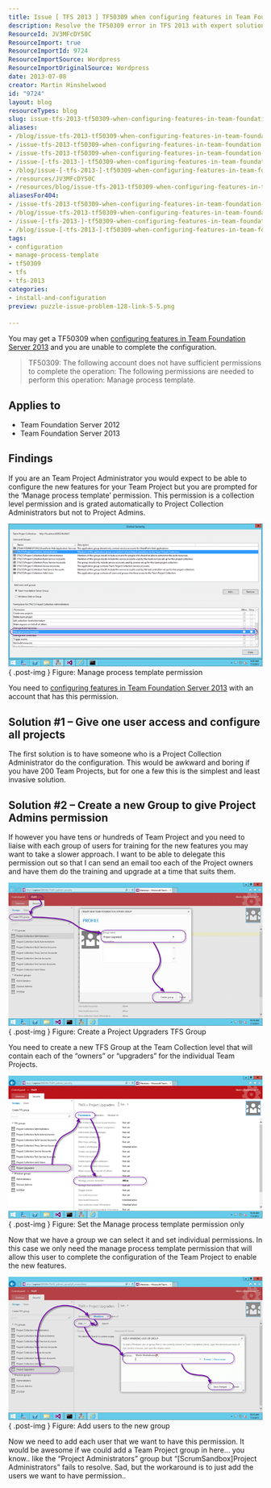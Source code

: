 ```yaml
---
title: Issue [ TFS 2013 ] TF50309 when configuring features in Team Foundation Server 2013
description: Resolve the TF50309 error in TFS 2013 with expert solutions. Learn how to manage permissions and configure features effectively for your projects.
ResourceId: JV3MFcDY50C
ResourceImport: true
ResourceImportId: 9724
ResourceImportSource: Wordpress
ResourceImportOriginalSource: Wordpress
date: 2013-07-08
creator: Martin Hinshelwood
id: "9724"
layout: blog
resourceTypes: blog
slug: issue-tfs-2013-tf50309-when-configuring-features-in-team-foundation-server-2013
aliases:
- /blog/issue-tfs-2013-tf50309-when-configuring-features-in-team-foundation-server-2013
- /issue-tfs-2013-tf50309-when-configuring-features-in-team-foundation-server-2013/
- /issue-tfs-2013-tf50309-when-configuring-features-in-team-foundation-server-2013
- /issue-[-tfs-2013-]-tf50309-when-configuring-features-in-team-foundation-server-2013
- /blog/issue-[-tfs-2013-]-tf50309-when-configuring-features-in-team-foundation-server-2013
- /resources/JV3MFcDY50C
- /resources/blog/issue-tfs-2013-tf50309-when-configuring-features-in-team-foundation-server-2013
aliasesFor404:
- /issue-tfs-2013-tf50309-when-configuring-features-in-team-foundation-server-2013
- /blog/issue-tfs-2013-tf50309-when-configuring-features-in-team-foundation-server-2013
- /issue-[-tfs-2013-]-tf50309-when-configuring-features-in-team-foundation-server-2013
- /blog/issue-[-tfs-2013-]-tf50309-when-configuring-features-in-team-foundation-server-2013
tags:
- configuration
- manage-process-template
- tf50309
- tfs
- tfs-2013
categories:
- install-and-configuration
preview: puzzle-issue-problem-128-link-5-5.png

---
```

You may get a TF50309 when [configuring features in Team Foundation Server 2013](http://nkdagility.com/configure-features-in-team-foundation-server-2013) and you are unable to complete the configuration.

> TF50309: The following account does not have sufficient permissions to complete the operation: The following permissions are needed to perform this operation: Manage process template.

## Applies to

- Team Foundation Server 2012
- Team Foundation Server 2013

## Findings

If you are an Team Project Administrator you would expect to be able to configure the new features for your Team Project but you are prompted for the ‘Manage process template’ permission. This permission is a collection level permission and is grated automatically to Project Collection Administrators but not to Project Admins.

![image](images/image1-1-1.png "image")  
{ .post-img }
Figure: Manage process template permission

You need to [configuring features in Team Foundation Server 2013](http://nkdagility.com/configure-features-in-team-foundation-server-2013) with an account that has this permission.

## Solution #1 – Give one user access and configure all projects

The first solution is to have someone who is a Project Collection Administrator do the configuration. This would be awkward and boring if you have 200 Team Projects, but for one a few this is the simplest and least invasive solution.

## Solution #2 – Create a new Group to give Project Admins permission

If however you have tens or hundreds of Team Project and you need to liaise with each group of users for training for the new features you may want to take a slower approach. I want to be able to delegate this permission out so that I can send an email too each of the Project owners and have them do the training and upgrade at a time that suits them.

![image](images/image2-2-2.png "image")  
{ .post-img }
Figure: Create a Project Upgraders TFS Group

You need to create a new TFS Group at the Team Collection level that will contain each of the “owners” or “upgraders” for the individual Team Projects.

![image](images/image3-3-3.png "image")  
{ .post-img }
Figure: Set the Manage process template permission only

Now that we have a group we can select it and set individual permissions. In this case we only need the manage process template permission that will allow this user to complete the configuration of the Team Project to enable the new features.

![image](images/image4-4-4.png "image")  
{ .post-img }
Figure: Add users to the new group

Now we need to add each user that we want to have this permission. It would be awesome if we could add a Team Project group in here… you know.. like the “Project Administrators” group but “\[ScrumSandbox\]Project Administrators” fails to resolve. Sad, but the workaround is to just add the users we want to have permission..
